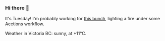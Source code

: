 ### Hi there :wave:

It's Tuesday! I'm probably working for [this bunch](https://github.com/kohofinancial), lighting a fire under some Acctions workflow.

Weather in Victoria BC: sunny, at +11°C.
